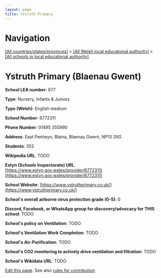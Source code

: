 ```yaml
---
layout: page
title: Ystruth Primary
---
```

# Navigation

[[All countries/states/provinces]](../../..) > [[All Welsh local educational authority]](../..) > [[All schools in local educational authority]](..)

# Ystruth Primary (Blaenau Gwent)

**School LEA number**: 677

**Type**: Nursery, Infants & Juniors

**Type (Welsh)**: English medium

**School Number**: 6772311

**Phone Number**: 01495 355990

**Address**: East Pentwyn, Blaina, Blaenau Gwent, NP13 3XG

**Students**: 352

**Wikipedia URL**: TODO

**Estyn (Schools Inspectorate) URL**: [https://www.estyn.gov.wales/provider/6772311](https://www.estyn.gov.wales/provider/6772311)

**School Website**: [https://www.ystruthprimary.co.uk/](https://www.ystruthprimary.co.uk/)

**School's overall airborne virus protection grade (0-5)**: 0

**Discord, Facebook, or WhatsApp group for discovery/advocacy for THIS school**: TODO

**School's policy on Ventilation**: TODO

**School's Ventilation Work Completion**: TODO

**School's Air-Purification**: TODO

**School's CO2 monitoring to actively drive ventilation and filtration**: TODO

**School's Wikidata URL**: TODO




[Edit this page](https://github.com/ventilate-schools/Wales/edit/prif/./Blaenau_Gwent/Ystruth_Primary.md). See also [rules for contribution](../../../contribution-rules/)